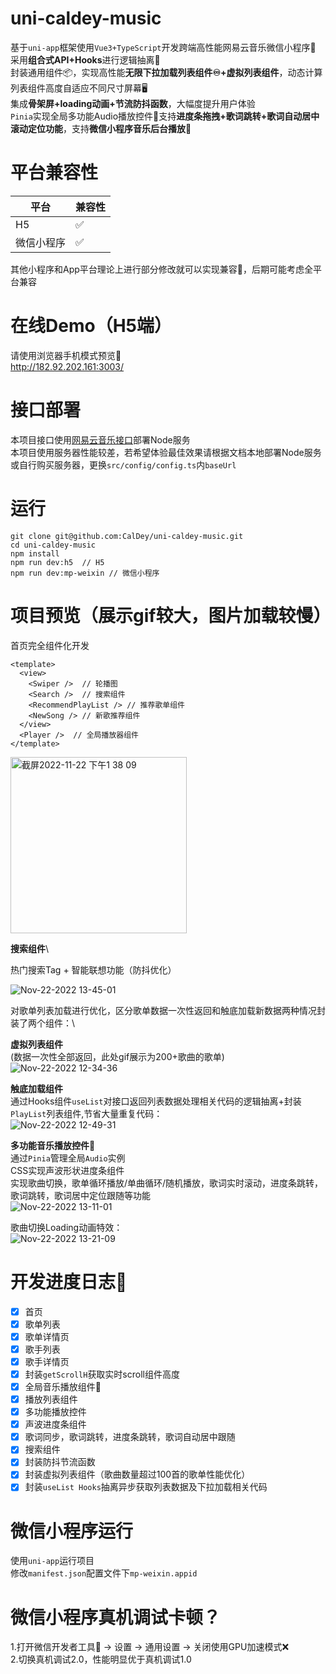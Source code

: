 # uni-caldey-music
基于`uni-app`框架使用`Vue3+TypeScript`开发跨端高性能网易云音乐微信小程序🎵\
采用**组合式API+Hooks**进行逻辑抽离🎵\
封装通用组件📦，实现高性能**无限下拉加载列表组件♾️+虚拟列表组件**，动态计算列表组件高度自适应不同尺寸屏幕🖥\
集成**骨架屏+loading动画+节流防抖函数**，大幅度提升用户体验\
`Pinia`实现全局多功能Audio播放控件🎵支持**进度条拖拽+歌词跳转+歌词自动居中滚动定位功能**，支持**微信小程序音乐后台播放**🎵

# 平台兼容性
|平台|兼容性|
|--|--|
| H5 | ✅ |
| 微信小程序 | ✅ |

其他小程序和App平台理论上进行部分修改就可以实现兼容🤔，后期可能考虑全平台兼容

# 在线Demo（H5端）
请使用浏览器手机模式预览👀\
http://182.92.202.161:3003/

# 接口部署
本项目接口使用[网易云音乐接口](https://binaryify.github.io/NeteaseCloudMusicApi/#/)部署Node服务\
本项目使用服务器性能较差，若希望体验最佳效果请根据文档本地部署Node服务或自行购买服务器，更换`src/config/config.ts`内`baseUrl`

# 运行
```
git clone git@github.com:CalDey/uni-caldey-music.git
cd uni-caldey-music
npm install
npm run dev:h5  // H5
npm run dev:mp-weixin // 微信小程序
```

# 项目预览（展示gif较大，图片加载较慢）

首页完全组件化开发
```
<template>
  <view>
    <Swiper />  // 轮播图
    <Search />  // 搜索组件
    <RecommendPlayList /> // 推荐歌单组件
    <NewSong /> // 新歌推荐组件
  </view>
  <Player />  // 全局播放器组件
</template>
```

<img width="282" alt="截屏2022-11-22 下午1 38 09" src="https://user-images.githubusercontent.com/56568751/203233931-57a1dac2-24f3-4ab0-b813-142c5c104391.png">

**搜索组件**\

热门搜索Tag + 智能联想功能（防抖优化）

![Nov-22-2022 13-45-01](https://user-images.githubusercontent.com/56568751/203234651-832a97e2-7be7-4eaf-a61c-a97f5009c7bb.gif)

对歌单列表加载进行优化，区分歌单数据一次性返回和触底加载新数据两种情况封装了两个组件：\

**虚拟列表组件**\
(数据一次性全部返回，此处gif展示为200+歌曲的歌单)\
![Nov-22-2022 12-34-36](https://user-images.githubusercontent.com/56568751/203223624-5b70d851-1a53-4223-b805-46b2a03034ca.gif)

**触底加载组件**\
通过Hooks组件`useList`对接口返回列表数据处理相关代码的逻辑抽离+封装`PlayList`列表组件,节省大量重复代码：\
![Nov-22-2022 12-49-31](https://user-images.githubusercontent.com/56568751/203225138-45281b8d-2a98-4c94-95c0-9979735262ba.gif)

**多功能音乐播放控件🎵**\
通过`Pinia`管理全局`Audio`实例\
CSS实现声波形状进度条组件\
实现歌曲切换，歌单循环播放/单曲循环/随机播放，歌词实时滚动，进度条跳转，歌词跳转，歌词居中定位跟随等功能\
![Nov-22-2022 13-11-01](https://user-images.githubusercontent.com/56568751/203228011-e61dd40f-f2a0-4dea-9cc9-f195a93b4d75.gif)

歌曲切换Loading动画特效：\
![Nov-22-2022 13-21-09](https://user-images.githubusercontent.com/56568751/203228498-c26f6e77-a67b-4733-a624-09531abfe40e.gif)

# 开发进度日志📒
- [x] 首页
- [x] 歌单列表
- [x] 歌单详情页
- [x] 歌手列表
- [x] 歌手详情页
- [x] 封装`getScrollH`获取实时scroll组件高度
- [x] 全局音乐播放组件🎵
- [x] 播放列表组件
- [x] 多功能播放控件
- [x] 声波进度条组件
- [x] 歌词同步，歌词跳转，进度条跳转，歌词自动居中跟随
- [x] 搜索组件
- [x] 封装防抖节流函数
- [x] 封装虚拟列表组件（歌曲数量超过100首的歌单性能优化）
- [x] 封装`useList Hooks`抽离异步获取列表数据及下拉加载相关代码

# 微信小程序运行
使用`uni-app`运行项目\
修改`manifest.json`配置文件下`mp-weixin.appid`

# 微信小程序真机调试卡顿？
1.打开微信开发者工具🔧 -> 设置 -> 通用设置 -> 关闭使用GPU加速模式❌\
2.切换真机调试2.0，性能明显优于真机调试1.0

